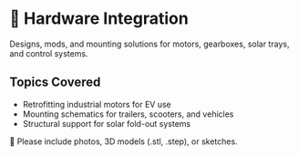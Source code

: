# 🔩 Hardware Integration

Designs, mods, and mounting solutions for motors, gearboxes, solar trays, and control systems.

## Topics Covered
- Retrofitting industrial motors for EV use
- Mounting schematics for trailers, scooters, and vehicles
- Structural support for solar fold-out systems

📸 Please include photos, 3D models (.stl, .step), or sketches.

